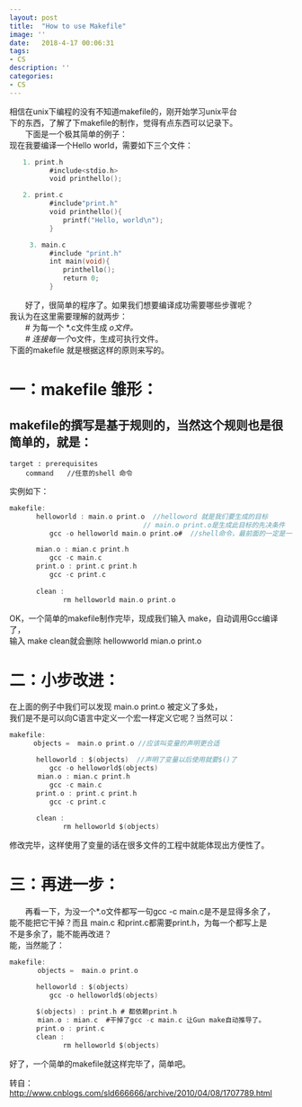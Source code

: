 ```yaml
---
layout: post
title:  "How to use Makefile"
image: ''
date:   2018-4-17 00:06:31
tags:
- CS
description: ''
categories:
- CS
---
```


相信在unix下编程的没有不知道makefile的，刚开始学习unix平台  
下的东西，了解了下makefile的制作，觉得有点东西可以记录下。  
　　下面是一个极其简单的例子：  
现在我要编译一个Hello world，需要如下三个文件：  
```c
　　1. print.h
　　　　　　#include<stdio.h>
　　　　　　void printhello();

　　2. print.c
　　　　　　#include"print.h"
　　　　　　void printhello(){
　　　　　　　　printf("Hello, world\n");
　　　　　　}

　　　3. main.c
　　　　　　#include "print.h"
　　　　　　int main(void){
　　　　　　　　printhello();
　　　　　　　　return 0;
　　　　　　}
```

　　好了，很简单的程序了。如果我们想要编译成功需要哪些步骤呢？  
我认为在这里需要理解的就两步：  
　　#  为每一个 *.c文件生成 *o文件。  
　　#  连接每一个*o文件，生成可执行文件。  
下面的makefile 就是根据这样的原则来写的。  

 

# 一：makefile 雏形：  

 
## makefile的撰写是基于规则的，当然这个规则也是很简单的，就是：  
    target : prerequisites  
        command　　//任意的shell 命令  

实例如下：  
```c
makefile:  
　　　　helloworld : main.o print.o  //helloword 就是我们要生成的目标
　　　　　　　　　　　　　　　　　     // main.o print.o是生成此目标的先决条件
　　　　　　gcc -o helloworld main.o print.o#  //shell命令，最前面的一定是一个tab键

　　　　mian.o : mian.c print.h
　　　　　　gcc -c main.c
　　　　print.o : print.c print.h
　　　　　　gcc -c print.c
　　　　
　　　　clean :　　　　　　　　　　
　　　　　　　　rm helloworld main.o print.o
```  
OK，一个简单的makefile制作完毕，现成我们输入 make，自动调用Gcc编译了，  
输入 make clean就会删除 hellowworld mian.o print.o  


# 二：小步改进：


在上面的例子中我们可以发现 main.o print.o 被定义了多处，  
我们是不是可以向C语言中定义一个宏一样定义它呢？当然可以：  
```c
makefile:
　　　 objects =  main.o print.o //应该叫变量的声明更合适

　　　　helloworld : $(objects)  //声明了变量以后使用就要$()了
　　　　　　gcc -o helloworld$(objects)
　　　  mian.o : mian.c print.h
　　　　　　gcc -c main.c
　　　　print.o : print.c print.h
　　　　　　gcc -c print.c
　　　　
　　　　clean :　　　　　　　　　　
　　　　　　　　rm helloworld $(objects)
```
修改完毕，这样使用了变量的话在很多文件的工程中就能体现出方便性了。  


# 三：再进一步：


　　再看一下，为没一个*.o文件都写一句gcc -c main.c是不是显得多余了，  
能不能把它干掉？而且 main.c 和print.c都需要print.h，为每一个都写上是  
不是多余了，能不能再改进？  
能，当然能了：  
```c
makefile:
　　　  objects =  main.o print.o

　　　　helloworld : $(objects) 
　　　　　　gcc -o helloworld$(objects)
　　　　
　　　　$(objects) : print.h # 都依赖print.h
　　　  mian.o : mian.c  #干掉了gcc -c main.c 让Gun make自动推导了。
　　　　print.o : print.c 　　　　
　　　　clean :　　　　　　　　　　
　　　　　　　　rm helloworld $(objects)
```
好了，一个简单的makefile就这样完毕了，简单吧。  

转自：http://www.cnblogs.com/sld666666/archive/2010/04/08/1707789.html  

